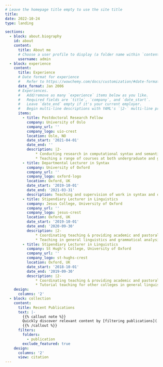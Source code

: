 ```yaml
---
# Leave the homepage title empty to use the site title
title:
date: 2022-10-24
type: landing

sections:
  - block: about.biography
    id: about
    content:
      title: About me 
      # Choose a user profile to display (a folder name within `content/authors/`)
      username: admin
  - block: experience
    content:
      title: Experience
      # Date format for experience
      #   Refer to https://wowchemy.com/docs/customization/#date-format
      date_format: Jan 2006
      # Experiences.
      #   Add/remove as many `experience` items below as you like.
      #   Required fields are `title`, `company`, and `date_start`.
      #   Leave `date_end` empty if it's your current employer.
      #   Begin multi-line descriptions with YAML's `|2-` multi-line prefix.
      items:
        - title: Postdoctoral Research Fellow
          company: University of Oslo
          company_url: ''
          company_logo: uio-crest
          location: Oslo, NO
          date_start: '2021-04-01'
          date_end: ''
          description: |2- 
              * Conducting research in computational syntax and semantics.
              * Teaching a range of courses at both undergraduate and graduate levels.
        - title: Departmental Lecturer in Syntax
          company: University of Oxford
          company_url: ''
          company_logo: oxford-logo
          location: Oxford, UK
          date_start: '2019-10-01'
          date_end: '2021-03-31'
          description: Teaching and supervision of work in syntax and other topics to students of all levels.
        - title: Stipendiary Lecturer in Linguistics
          company: Jesus College, University of Oxford
          company_url: ''
          company_logo: jesus-crest
          location: Oxford, UK
          date_start: '2019-10-01'
          date_end: '2020-09-30'
          description: |2-
              * Coordinating teaching & providing academic and pastoral support for undergraduate linguistics students at Jesus College.
              * Teaching in general linguistics and grammatical analysis.
        - title: Stipendiary Lecturer in Linguistics
          company: St Hugh's College, University of Oxford
          company_url: ''
          company_logo: st-hughs-crest
          location: Oxford, UK
          date_start: '2018-10-01'
          date_end: '2019-09-30'
          description: |2-
              * Coordinating teaching & providing academic and pastoral support for undergraduate linguistics students at St Hugh's College.
              * Tutorial teaching for other colleges in general linguistics, grammatical analysis, psycholinguistics, and sociolinguistics.
    design:
      columns: '2'
  - block: collection
    content:
      title: Recent Publications
      text: |-
        {{% callout note %}}
        Quickly discover relevant content by [filtering publications](./publication/).
        {{% /callout %}}
      filters:
        folders:
          - publication
        exclude_featured: true
    design:
      columns: '2'
      view: citation
---
```


